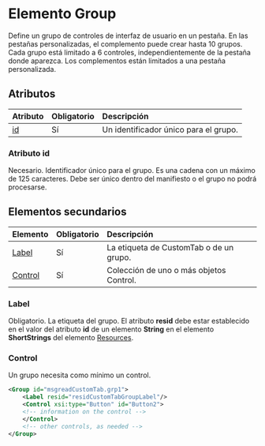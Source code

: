 # <a name="group-element"></a>Elemento Group

Define un grupo de controles de interfaz de usuario en un pestaña.  En las pestañas personalizadas, el complemento puede crear hasta 10 grupos. Cada grupo está limitado a 6 controles, independientemente de la pestaña donde aparezca. Los complementos están limitados a una pestaña personalizada.

## <a name="attributes"></a>Atributos

|  Atributo  |  Obligatorio  |  Descripción  |
|:-----|:-----|:-----|
|  [id](#id-attribute)  |  Sí  | Un identificador único para el grupo.|

### <a name="id-attribute"></a>Atributo id

Necesario. Identificador único para el grupo. Es una cadena con un máximo de 125 caracteres. Debe ser único dentro del manifiesto o el grupo no podrá procesarse.

## <a name="child-elements"></a>Elementos secundarios
|  Elemento |  Obligatorio  |  Descripción  |
|:-----|:-----|:-----|
|  [Label](#label)      | Sí |  La etiqueta de CustomTab o de un grupo.  |
|  [Control](#control)    | Sí |  Colección de uno o más objetos Control.  |

### <a name="label"></a>Label 

Obligatorio. La etiqueta del grupo. El atributo  **resid** debe estar establecido en el valor del atributo **id** de un elemento **String** en el elemento **ShortStrings** del elemento [Resources](resources.md).

### <a name="control"></a>Control
Un grupo necesita como mínimo un control.

```xml
<Group id="msgreadCustomTab.grp1">
    <Label resid="residCustomTabGroupLabel"/>
    <Control xsi:type="Button" id="Button2">
    <!-- information on the control -->
    </Control>
    <!-- other controls, as needed -->
</Group>
```